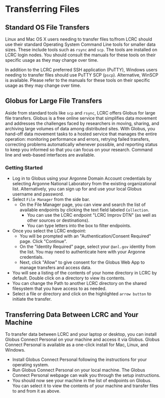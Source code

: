 # Transferring Files

## Standard OS File Transfers

Linux and Mac OS X users needing to transfer files to/from LCRC should use their standard Operating System Command Line tools for smaller data sizes. These include tools such as `rsync` and `scp`. The tools are installed on LCRC login nodes. You should consult the manuals for these tools on their specific usage as they may change over time.

In addition to the LCRC preferred SSH application (PuTTY), Windows users needing to transfer files should use PuTTY SCP (`pscp`). Alternative, WinSCP is available. Please refer to the manuals for these tools on their specific usage as they may change over time.

## Globus for Large File Transfers

Aside from standard tools like `scp` and `rsync`, LCRC offers Globus for large file transfers. Globus is a free online service that simplifies data movement and addresses the challenges faced by researchers in moving, sharing, and archiving large volumes of data among distributed sites. With Globus, you hand-off data movement tasks to a hosted service that manages the entire operation: monitoring performance and errors, retrying failed transfers, correcting problems automatically whenever possible, and reporting status to keep you informed so that you can focus on your research. Command line and web-based interfaces are available.

### Getting Started

- Log in to Globus using your Argonne Domain Account credentials by selecting Argonne National Laboratory from the existing organizational list. Alternatively, you can sign up for and use your local Globus username and password.
- Select `File Manager` from the side bar.
  - On the File Manager page, you can view and search the list of available endpoints by clicking the text field labeled `Collection`.
    - You can use the LCRC endpoint "LCRC Improv DTN" (as well as other sources or destinations).
    - You can type letters into the box to filter endpoints.
- Once you select the LCRC endpoint:
  - You will be prompted with an "Authentication/Consent Required" page. Click "Continue".
  - On the "Identity Required" page, select your `@anl.gov` identity from the list. You may need to authenticate here with your Argonne credentials.
  - Next, click "Allow" to give consent for the Globus Web App to manage transfers and access data.
- You will see a listing of the contents of your home directory in LCRC by default. Double click on a directory to view its contents.
- You can change the Path to another LCRC directory on the shared filesystem that you have access to as needed.
- Select a file or directory and click on the highlighted `arrow button` to initiate the transfer.

## Transferring Data Between LCRC and Your Machine

To transfer data between LCRC and your laptop or desktop, you can install Globus Connect Personal on your machine and access it via Globus. Globus Connect Personal is available as a one-click install for Mac, Linux, and Windows.

- Install Globus Connect Personal following the instructions for your operating system.
- Run Globus Connect Personal on your local machine. The Globus Connect Personal webpage can walk you through the setup instructions.
- You should now see your machine in the list of endpoints on Globus. You can select it to view the contents of your machine and transfer files to and from it as above.
